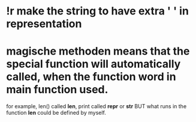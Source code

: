 # !r make the string to have extra ' ' in representation
# magische methoden means that the special function will automatically called, when the function word in main function used.
for example, len() called __len__, print called __repr__ or __str__
BUT what runs in the function __len__ could be defined by myself.
